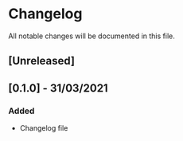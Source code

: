 # Changelog
All notable changes will be documented in this file.

## [Unreleased]

## [0.1.0] - 31/03/2021
### Added
* Changelog file
